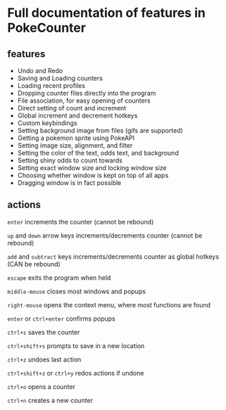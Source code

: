 # Full documentation of features in PokeCounter

## features

- Undo and Redo
- Saving and Loading counters
- Loading recent profiles
- Dropping counter files directly into the program
- File association, for easy opening of counters
- Direct setting of count and increment
- Global increment and decrement hotkeys
- Custom keybindings
- Setting background image from files (gifs are supported)
- Getting a pokemon sprite using PokeAPI
- Setting image size, alignment, and filter
- Setting the color of the text, odds text, and background
- Setting shiny odds to count towards
- Setting exact window size and locking window size
- Choosing whether window is kept on top of all apps
- Dragging window is in fact possible

## actions

`enter` increments the counter (cannot be rebound)

`up` and `down` arrow keys increments/decrements counter (cannot be rebound)

`add` and `subtract` keys increments/decrements counter as global hotkeys (CAN be rebound)

`escape` exits the program when held

`middle-mouse` closes most windows and popups

`right-mouse` opens the context menu, where most functions are found

`enter` or `ctrl+enter` confirms popups

`ctrl+s` saves the counter

`ctrl+shift+s` prompts to save in a new location

`ctrl+z` undoes last action

`ctrl+shift+z` or `ctrl+y` redos actions if undone

`ctrl+o` opens a counter

`ctrl+n` creates a new counter
